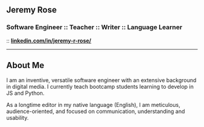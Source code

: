 ## Jeremy Rose

### Software Engineer :: Teacher :: Writer :: Language Learner

:: **[linkedin.com/in/jeremy-r-rose/](https://www.linkedin.com/in/jeremy-r-rose/)**

-----

## About Me

I am an inventive, versatile software engineer with an extensive background in digital media. I currently teach bootcamp students learning to develop in JS and Python.

As a longtime editor in my native language (English), I am meticulous, audience-oriented, and focused on communication, understanding and usability. 
